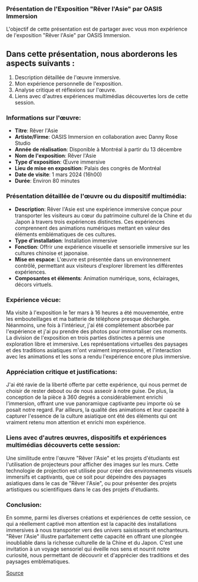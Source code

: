 ### Présentation de l'Exposition "Rêver l'Asie" par OASIS Immersion

L'objectif de cette présentation est de partager avec vous mon expérience de l'exposition "Rêver l'Asie" par OASIS Immersion.

## Dans cette présentation, nous aborderons les aspects suivants :
1. Description détaillée de l'œuvre immersive.
2. Mon expérience personnelle de l'exposition.
3. Analyse critique et réflexions sur l'œuvre.
4. Liens avec d'autres expériences multimédias découvertes lors de cette session.

### Informations sur l'œuvre:
- **Titre**: Rêver l'Asie
- **Artiste/Firme**: OASIS Immersion en collaboration avec Danny Rose Studio
- **Année de réalisation**: Disponible à Montréal à partir du 13 décembre
- **Nom de l'exposition**: Rêver l'Asie
- **Type d'exposition**: Œuvre immersive
- **Lieu de mise en exposition**: Palais des congrès de Montréal
- **Date de visite**: 1 mars 2024 (16h00)
-  **Durée**: Environ 80 minutes

### Présentation détaillée de l'œuvre ou du dispositif multimédia:
- **Description**: Rêver l'Asie est une expérience immersive conçue pour transporter les visiteurs au cœur du patrimoine culturel de la Chine et du Japon à travers trois expériences distinctes. Ces expériences comprennent des animations numériques mettant en valeur des éléments emblématiques de ces cultures.
- **Type d'installation**: Installation immersive
- **Fonction**: Offrir une expérience visuelle et sensorielle immersive sur les cultures chinoise et japonaise.
- **Mise en espace**: L'œuvre est présentée dans un environnement contrôlé, permettant aux visiteurs d'explorer librement les différentes expériences.
- **Composantes et éléments**: Animation numérique, sons, éclairages, décors virtuels.

### Expérience vécue:
Ma visite à l'exposition le 1er mars à 16 heures a été mouvementée, entre les embouteillages et ma batterie de téléphone presque déchargée. Néanmoins, une fois à l'intérieur, j'ai été complètement absorbée par l'expérience et j'ai pu prendre des photos pour immortaliser ces moments. La division de l'exposition en trois parties distinctes a permis une exploration libre et immersive. Les représentations virtuelles des paysages et des traditions asiatiques m'ont vraiment impressionné, et l'interaction avec les animations et les sons a rendu l'expérience encore plus immersive.

### Appréciation critique et justifications:
J'ai été ravie de la liberté offerte par cette expérience, qui nous permet de choisir de rester debout ou de nous asseoir à notre guise. De plus, la conception de la pièce à 360 degrés a considérablement enrichi l'immersion, offrant une vue panoramique captivante peu importe où se posait notre regard. Par ailleurs, la qualité des animations et leur capacité à capturer l'essence de la culture asiatique ont été des éléments qui ont vraiment retenu mon attention et enrichi mon expérience.

### Liens avec d'autres œuvres, dispositifs et expériences multimédias découverts cette session:
Une similitude entre l'œuvre "Rêver l'Asie" et les projets d'étudiants est l'utilisation de projecteurs pour afficher des images sur les murs. Cette technologie de projection est utilisée pour créer des environnements visuels immersifs et captivants, que ce soit pour dépeindre des paysages asiatiques dans le cas de "Rêver l'Asie", ou pour présenter des projets artistiques ou scientifiques dans le cas des projets d'étudiants.

### Conclusion:
En somme, parmi les diverses créations et expériences de cette session, ce qui a réellement captivé mon attention est la capacité des installations immersives à nous transporter vers des univers saisissants et enchanteurs. "Rêver l'Asie" illustre parfaitement cette capacité en offrant une plongée inoubliable dans la richesse culturelle de la Chine et du Japon. C'est une invitation à un voyage sensoriel qui éveille nos sens et nourrit notre curiosité, nous permettant de découvrir et d'apprécier des traditions et des paysages emblématiques.

[Source](https://oasis.im/rever-l-asie/)
